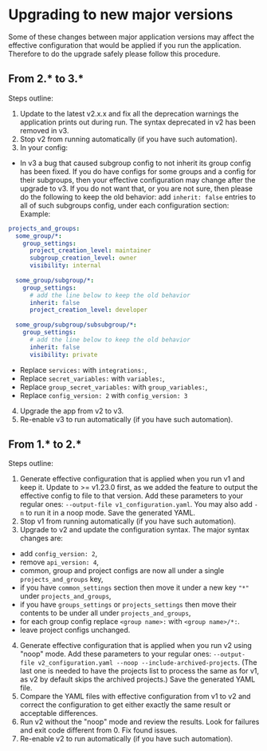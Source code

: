 # Upgrading to new major versions

Some of these changes between major application versions may affect the effective configuration that would be applied if you run the application. Therefore to do the upgrade safely please follow this procedure.

## From 2.* to 3.*

Steps outline:

1. Update to the latest v2.x.x and fix all the deprecation warnings the application prints out during run. The syntax deprecated in v2 has been removed in v3.
2. Stop v2 from running automatically (if you have such automation).
3. In your config:
* In v3 a bug that caused subgroup config to not inherit its group config has been fixed. If you do have configs for some groups and a config for their subgroups, then your effective configuration may change after the upgrade to v3. If you do not want that, or you are not sure, then please do the following to keep the old behavior: add `inherit: false` entries to all of such subgroups config, under each configuration section:
Example:
```yaml
projects_and_groups:
  some_group/*:
    group_settings:
      project_creation_level: maintainer
      subgroup_creation_level: owner
      visibility: internal
  
  some_group/subgroup/*:
    group_settings:
      # add the line below to keep the old behavior
      inherit: false
      project_creation_level: developer
        
  some_group/subgroup/subsubgroup/*:
    group_settings:
      # add the line below to keep the old behavior
      inherit: false
      visibility: private
```
* Replace `services:` with `integrations:`,
* Replace `secret_variables:` with `variables:`,
* Replace `group_secret_variables:` with `group_variables:`,
* Replace `config_version: 2` with `config_version: 3` 
4. Upgrade the app from v2 to v3.
5. Re-enable v3 to run automatically (if you have such automation).

## From 1.* to 2.*

Steps outline:

1. Generate effective configuration that is applied when you run v1 and keep it. Update to >= v1.23.0 first, as we added the feature to output the effective config to file to that version. Add these parameters to your regular ones: `--output-file v1_configuration.yaml`. You may also add `-n` to run it in a noop mode. Save the generated YAML.
2. Stop v1 from running automatically (if you have such automation).
3. Upgrade to v2 and update the configuration syntax. The major syntax changes are:
* add `config_version: 2`,
* remove `api_version: 4`,
* common, group and project configs are now all under a single `projects_and_groups` key,
* if you have `common_settings` section then move it under a new key `"*"` under `projects_and_groups`,
* if you have `groups_settings` or `projects_settings` then move their contents to be under all under `projects_and_groups`,
* for each group config replace `<group name>:` with `<group name>/*:`.
* leave project configs unchanged.
4. Generate effective configuration that is applied when you run v2 using "noop" mode. Add these parameters to your regular ones: `--output-file v2_configuration.yaml --noop --include-archived-projects`. (The last one is needed to have the projects list to process the same as for v1, as v2 by default skips the archived projects.) Save the generated YAML file.
5. Compare the YAML files with effective configuration from v1 to v2 and correct the configuration to get either exactly the same result or acceptable differences.
6. Run v2 without the "noop" mode and review the results. Look for failures and exit code different from 0. Fix found issues.
7. Re-enable v2 to run automatically (if you have such automation).
